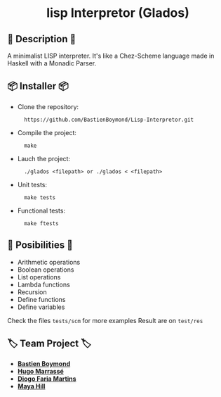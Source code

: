 <div align="center">
    <h1>lisp Interpretor (Glados)</h1>
</div>

## 📓 Description 📓

A minimalist LISP interpreter. It's like a Chez-Scheme language made in Haskell with a Monadic Parser.

## 📦 Installer 📦

* Clone the repository:

        https://github.com/BastienBoymond/Lisp-Interpretor.git

* Compile the project:

        make

* Lauch the project:

        ./glados <filepath> or ./glados < <filepath>

* Unit tests:

        make tests

* Functional tests:

        make ftests

## 📝 Posibilities 📝

* Arithmetic operations
* Boolean operations
* List operations
* Lambda functions
* Recursion
* Define functions
* Define variables

Check the files `tests/scm` for more examples Result are on `test/res`

## 🏷️ Team Project 🏷️

* <strong><a href="https://github.com/BastienBoymond">Bastien Boymond</a></strong>
* <strong><a href="https://github.com/pulk66-s">Hugo Marrassé</a></strong>
* <strong><a href="https://github.com/Lyne986">Diogo Faria Martins</a></strong>
* <strong><a href="https://github.com/MayaHill">Maya Hill</a></strong>
